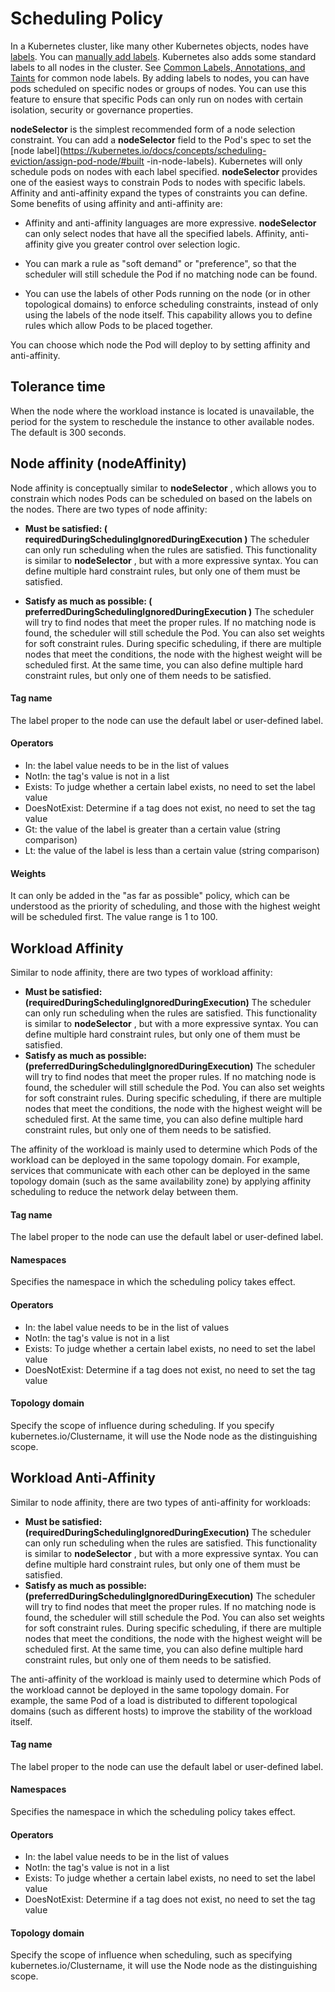 # Scheduling Policy

In a Kubernetes cluster, like many other Kubernetes objects, nodes have [labels](https://kubernetes.io/docs/concepts/overview/working-with-objects/labels/). You can [manually add labels](https://kubernetes.io/docs/tasks/configure-pod-container/assign-pods-nodes/#add-a-label-to-a-node). Kubernetes also adds some standard labels to all nodes in the cluster. See [Common Labels, Annotations, and Taints](https://kubernetes.io/docs/reference/labels-annotations-taints/) for common node labels. By adding labels to nodes, you can have pods scheduled on specific nodes or groups of nodes. You can use this feature to ensure that specific Pods can only run on nodes with certain isolation, security or governance properties.

__nodeSelector__ is the simplest recommended form of a node selection constraint. You can add a __nodeSelector__ field to the Pod's spec to set the [node label](https://kubernetes.io/docs/concepts/scheduling-eviction/assign-pod-node/#built -in-node-labels). Kubernetes will only schedule pods on nodes with each label specified. __nodeSelector__ provides one of the easiest ways to constrain Pods to nodes with specific labels. Affinity and anti-affinity expand the types of constraints you can define. Some benefits of using affinity and anti-affinity are:

- Affinity and anti-affinity languages are more expressive. __nodeSelector__ can only select nodes that have all the specified labels. Affinity, anti-affinity give you greater control over selection logic.

- You can mark a rule as "soft demand" or "preference", so that the scheduler will still schedule the Pod if no matching node can be found.

- You can use the labels of other Pods running on the node (or in other topological domains) to enforce scheduling constraints, instead of only using the labels of the node itself. This capability allows you to define rules which allow Pods to be placed together.

You can choose which node the Pod will deploy to by setting affinity and anti-affinity.

## Tolerance time

When the node where the workload instance is located is unavailable, the period for the system to reschedule the instance to other available nodes. The default is 300 seconds.

## Node affinity (nodeAffinity)

Node affinity is conceptually similar to __nodeSelector__ , which allows you to constrain which nodes Pods can be scheduled on based on the labels on the nodes. There are two types of node affinity:

- **Must be satisfied: ( __requiredDuringSchedulingIgnoredDuringExecution__ )** The scheduler can only run scheduling when the rules are satisfied. This functionality is similar to __nodeSelector__ , but with a more expressive syntax. You can define multiple hard constraint rules, but only one of them must be satisfied.

- **Satisfy as much as possible: ( __preferredDuringSchedulingIgnoredDuringExecution__ )** The scheduler will try to find nodes that meet the proper rules. If no matching node is found, the scheduler will still schedule the Pod. You can also set weights for soft constraint rules. During specific scheduling, if there are multiple nodes that meet the conditions, the node with the highest weight will be scheduled first. At the same time, you can also define multiple hard constraint rules, but only one of them needs to be satisfied.

#### Tag name

The label proper to the node can use the default label or user-defined label.

#### Operators

- In: the label value needs to be in the list of values
- NotIn: the tag's value is not in a list
- Exists: To judge whether a certain label exists, no need to set the label value
- DoesNotExist: Determine if a tag does not exist, no need to set the tag value
- Gt: the value of the label is greater than a certain value (string comparison)
- Lt: the value of the label is less than a certain value (string comparison)

#### Weights

It can only be added in the "as far as possible" policy, which can be understood as the priority of scheduling, and those with the highest weight will be scheduled first. The value range is 1 to 100.

## Workload Affinity

Similar to node affinity, there are two types of workload affinity:

- **Must be satisfied: (requiredDuringSchedulingIgnoredDuringExecution)** The scheduler can only run scheduling when the rules are satisfied. This functionality is similar to __nodeSelector__ , but with a more expressive syntax. You can define multiple hard constraint rules, but only one of them must be satisfied.
- **Satisfy as much as possible: (preferredDuringSchedulingIgnoredDuringExecution)** The scheduler will try to find nodes that meet the proper rules. If no matching node is found, the scheduler will still schedule the Pod. You can also set weights for soft constraint rules. During specific scheduling, if there are multiple nodes that meet the conditions, the node with the highest weight will be scheduled first. At the same time, you can also define multiple hard constraint rules, but only one of them needs to be satisfied.

The affinity of the workload is mainly used to determine which Pods of the workload can be deployed in the same topology domain. For example, services that communicate with each other can be deployed in the same topology domain (such as the same availability zone) by applying affinity scheduling to reduce the network delay between them.

#### Tag name

The label proper to the node can use the default label or user-defined label.

#### Namespaces

Specifies the namespace in which the scheduling policy takes effect.

#### Operators

- In: the label value needs to be in the list of values
- NotIn: the tag's value is not in a list
- Exists: To judge whether a certain label exists, no need to set the label value
- DoesNotExist: Determine if a tag does not exist, no need to set the tag value

#### Topology domain

Specify the scope of influence during scheduling. If you specify kubernetes.io/Clustername, it will use the Node node as the distinguishing scope.

## Workload Anti-Affinity

Similar to node affinity, there are two types of anti-affinity for workloads:

- **Must be satisfied: (requiredDuringSchedulingIgnoredDuringExecution)** The scheduler can only run scheduling when the rules are satisfied. This functionality is similar to __nodeSelector__ , but with a more expressive syntax. You can define multiple hard constraint rules, but only one of them must be satisfied.
- **Satisfy as much as possible: (preferredDuringSchedulingIgnoredDuringExecution)** The scheduler will try to find nodes that meet the proper rules. If no matching node is found, the scheduler will still schedule the Pod. You can also set weights for soft constraint rules. During specific scheduling, if there are multiple nodes that meet the conditions, the node with the highest weight will be scheduled first. At the same time, you can also define multiple hard constraint rules, but only one of them needs to be satisfied.

The anti-affinity of the workload is mainly used to determine which Pods of the workload cannot be deployed in the same topology domain. For example, the same Pod of a load is distributed to different topological domains (such as different hosts) to improve the stability of the workload itself.

#### Tag name

The label proper to the node can use the default label or user-defined label.

#### Namespaces

Specifies the namespace in which the scheduling policy takes effect.

#### Operators

- In: the label value needs to be in the list of values
- NotIn: the tag's value is not in a list
- Exists: To judge whether a certain label exists, no need to set the label value
- DoesNotExist: Determine if a tag does not exist, no need to set the tag value

#### Topology domain

Specify the scope of influence when scheduling, such as specifying kubernetes.io/Clustername, it will use the Node node as the distinguishing scope.